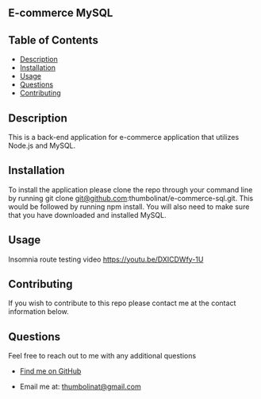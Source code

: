 ## E-commerce MySQL

  ## Table of Contents
 
  * [ Description ](#about)
  * [ Installation ](#installation)
  * [ Usage ](#usage)
  * [ Questions ](#questions)
  * [ Contributing ](#contribution)

  
  <a name="about"></a>
  ## Description
  
   This is a back-end application for e-commerce application that utilizes Node.js and MySQL.
 
  <a name="installation"></a>
  
  
  ## Installation
 
  To install the application please clone the repo through your command line by running git clone git@github.com:thumbolinat/e-commerce-sql.git.  This would be followed by running npm install. You will also need to make sure that you have downloaded and installed MySQL. 
  
  <a name="usage"></a>
  
  
  ## Usage
  
  Insomnia route testing video    https://youtu.be/DXICDWfy-1U

  <a name="contribution"></a>

  ## Contributing
  
  If you wish to contribute to this repo please contact me at the contact information below. 
  
  <a name="questions"></a>
  
  ## Questions
  
  Feel free to reach out to me with any additional questions

  * [Find me on GitHub](https://github.com/thumbolinat/)
  
  * Email me at: thumbolinat@gmail.com

